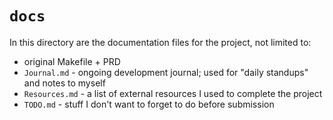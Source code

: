 # `docs`

In this directory are the documentation files for the project, not limited to:

- original Makefile + PRD
- `Journal.md` - ongoing development journal; used for "daily standups" and notes to myself
- `Resources.md` - a list of external resources I used to complete the project
- `TODO.md` - stuff I don't want to forget to do before submission
